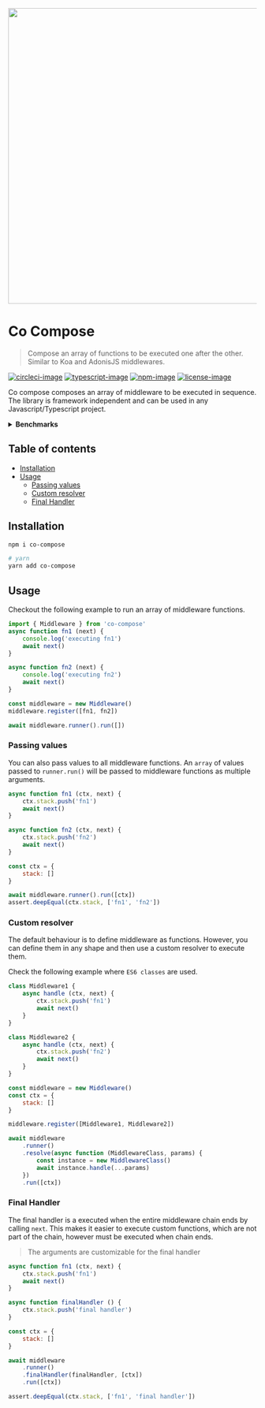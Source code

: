 <div align="center">
	<img src="https://res.cloudinary.com/adonisjs/image/upload/q_100/v1557762307/poppinss_iftxlt.jpg" width="600px">
</div>

# Co Compose
> Compose an array of functions to be executed one after the other. Similar to Koa and AdonisJS middlewares.

[![circleci-image]][circleci-url] [![typescript-image]][typescript-url] [![npm-image]][npm-url] [![license-image]][license-url]

Co compose composes an array of middleware to be executed in sequence. The library is framework independent and can be used in any Javascript/Typescript project.

<details>
	<summary> <strong>Benchmarks</strong> </summary>

	Co Compose x 389,338 ops/sec ±3.19% (76 runs sampled)   
	fastseries x 121,601 ops/sec ±9.40% (60 runs sampled)   
	middie x 118,444 ops/sec ±4.74% (66 runs sampled)

<p> <strong> Fastest is Co Compose </strong> </p>
</details>

<!-- START doctoc generated TOC please keep comment here to allow auto update -->
<!-- DON'T EDIT THIS SECTION, INSTEAD RE-RUN doctoc TO UPDATE -->
## Table of contents

- [Installation](#installation)
- [Usage](#usage)
  - [Passing values](#passing-values)
  - [Custom resolver](#custom-resolver)
  - [Final Handler](#final-handler)

<!-- END doctoc generated TOC please keep comment here to allow auto update -->

## Installation
```sh
npm i co-compose

# yarn
yarn add co-compose
```

## Usage
Checkout the following example to run an array of middleware functions.

```ts
import { Middleware } from 'co-compose'
async function fn1 (next) {
	console.log('executing fn1')
	await next()
}

async function fn2 (next) {
	console.log('executing fn2')
	await next()
}

const middleware = new Middleware()
middleware.register([fn1, fn2])

await middleware.runner().run([])
```

### Passing values
You can also pass values to all middleware functions. An `array` of values passed to `runner.run()` will be passed to middleware functions as multiple arguments.

```js
async function fn1 (ctx, next) {
	ctx.stack.push('fn1')
	await next()
}

async function fn2 (ctx, next) {
	ctx.stack.push('fn2')
	await next()
}

const ctx = {
	stack: []
}

await middleware.runner().run([ctx])
assert.deepEqual(ctx.stack, ['fn1', 'fn2'])
```

### Custom resolver
The default behaviour is to define middleware as functions. However, you can define them in any shape and then use a custom resolver to execute them. 

Check the following example where `ES6 classes` are used.

```js
class Middleware1 {
	async handle (ctx, next) {
		ctx.stack.push('fn1')
		await next()
	}
}

class Middleware2 {
	async handle (ctx, next) {
		ctx.stack.push('fn2')
		await next()
	}
}

const middleware = new Middleware()
const ctx = {
	stack: []
}

middleware.register([Middleware1, Middleware2])

await middleware
	.runner()
	.resolve(async function (MiddlewareClass, params) {
		const instance = new MiddlewareClass()
		await instance.handle(...params)
	})
	.run([ctx])
```

### Final Handler
The final handler is a executed when the entire middleware chain ends by calling `next`. This makes it easier to execute custom functions, which are not part of the chain, however must be executed when chain ends.

> The arguments are customizable for the final handler

```js
async function fn1 (ctx, next) {
	ctx.stack.push('fn1')
	await next()
}

async function finalHandler () {
	ctx.stack.push('final handler')
}

const ctx = {
	stack: []
}

await middleware
	.runner()
	.finalHandler(finalHandler, [ctx])
	.run([ctx])

assert.deepEqual(ctx.stack, ['fn1', 'final handler'])
```

[circleci-image]: https://img.shields.io/circleci/project/github/poppinss/co-compose/master.svg?style=for-the-badge&logo=circleci
[circleci-url]: https://circleci.com/gh/poppinss/co-compose "circleci"

[typescript-image]: https://img.shields.io/badge/Typescript-294E80.svg?style=for-the-badge&logo=typescript
[typescript-url]:  "typescript"

[npm-image]: https://img.shields.io/npm/v/co-compose.svg?style=for-the-badge&logo=npm
[npm-url]: https://npmjs.org/package/co-compose "npm"

[license-image]: https://img.shields.io/npm/l/co-compose?color=blueviolet&style=for-the-badge
[license-url]: LICENSE.md "license"
